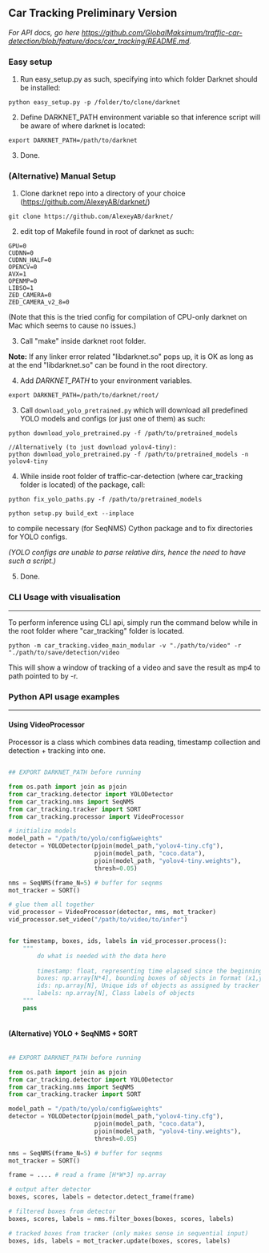 ## Car Tracking **Preliminary** Version

_For API docs, go here https://github.com/GlobalMaksimum/traffic-car-detection/blob/feature/docs/car_tracking/README.md._

### Easy setup
1) Run easy_setup.py as such, specifying into which folder Darknet should be installed:

`python easy_setup.py -p /folder/to/clone/darknet`

2) Define DARKNET_PATH environment variable so that inference script will be aware of where darknet is located:

`export DARKNET_PATH=/path/to/darknet`

3) Done.


### (Alternative) Manual Setup
1) Clone darknet repo into a directory of your choice (https://github.com/AlexeyAB/darknet/)

`git clone https://github.com/AlexeyAB/darknet/`

2) edit top of Makefile found in root of darknet as such:

```
GPU=0
CUDNN=0
CUDNN_HALF=0
OPENCV=0
AVX=1
OPENMP=0
LIBSO=1
ZED_CAMERA=0
ZED_CAMERA_v2_8=0
```
(Note that this is the tried config for compilation of CPU-only darknet on Mac which seems to cause no issues.)

3) Call "make" inside darknet root folder.

**Note:** If any linker error related "libdarknet.so" pops up, it is OK as long as at the end "libdarknet.so" can be found in the root directory.

4) Add *DARKNET_PATH* to your environment variables.

`export DARKNET_PATH=/path/to/darknet/root/`

3) Call `download_yolo_pretrained.py` which will download all predefined YOLO models and configs (or just one of them) as such:
```
python download_yolo_pretrained.py -f /path/to/pretrained_models

//Alternatively (to just download yolov4-tiny):
python download_yolo_pretrained.py -f /path/to/pretrained_models -n yolov4-tiny

```

4) While inside root folder of traffic-car-detection (where car_tracking folder is located) of the package, call:
```
python fix_yolo_paths.py -f /path/to/pretrained_models

python setup.py build_ext --inplace
```
to compile necessary (for SeqNMS) Cython package and to fix directories for YOLO configs. 

*(YOLO configs are unable to parse relative dirs, hence the need to have such a script.)*


5) Done.

### CLI Usage with visualisation
---
To perform inference using CLI api, simply run the command below while in the root folder where "car_tracking" folder is located.

```
python -m car_tracking.video_main_modular -v "./path/to/video" -r "./path/to/save/detection/video
```
This will show a window of tracking of a video and save the result as mp4 to path pointed to by -r.






### Python API usage examples
---

#### Using VideoProcessor
Processor is a class which combines data reading, timestamp collection and detection + tracking into one.

```python

## EXPORT DARKNET_PATH before running

from os.path import join as pjoin
from car_tracking.detector import YOLODetector
from car_tracking.nms import SeqNMS
from car_tracking.tracker import SORT
from car_tracking.processor import VideoProcessor

# initialize models
model_path = "/path/to/yolo/config&weights"
detector = YOLODetector(pjoin(model_path,"yolov4-tiny.cfg"), 
                        pjoin(model_path, "coco.data"), 
                        pjoin(model_path, "yolov4-tiny.weights"),
                        thresh=0.05)

nms = SeqNMS(frame_N=5) # buffer for seqnms    
mot_tracker = SORT()

# glue them all together
vid_processor = VideoProcessor(detector, nms, mot_tracker)
vid_processor.set_video("/path/to/video/to/infer")


for timestamp, boxes, ids, labels in vid_processor.process():
	""" 
    	do what is needed with the data here
    	
        timestamp: float, representing time elapsed since the beginning of the video
        boxes: np.array[N*4], bounding boxes of objects in format (x1,y1,x2,y2)
        ids: np.array[N], Unique ids of objects as assigned by tracker
        labels: np.array[N], Class labels of objects
    """
    pass
 

```



#### (Alternative) YOLO + SeqNMS + SORT
```python

## EXPORT DARKNET_PATH before running

from os.path import join as pjoin
from car_tracking.detector import YOLODetector
from car_tracking.nms import SeqNMS
from car_tracking.tracker import SORT

model_path = "/path/to/yolo/config&weights"
detector = YOLODetector(pjoin(model_path,"yolov4-tiny.cfg"), 
                        pjoin(model_path, "coco.data"), 
                        pjoin(model_path, "yolov4-tiny.weights"),
                        thresh=0.05)

nms = SeqNMS(frame_N=5) # buffer for seqnms    
mot_tracker = SORT()

frame = .... # read a frame [H*W*3] np.array 

# output after detector
boxes, scores, labels = detector.detect_frame(frame) 

# filtered boxes from detector
boxes, scores, labels = nms.filter_boxes(boxes, scores, labels) 

# tracked boxes from tracker (only makes sense in sequential input)
boxes, ids, labels = mot_tracker.update(boxes, scores, labels) 
```
